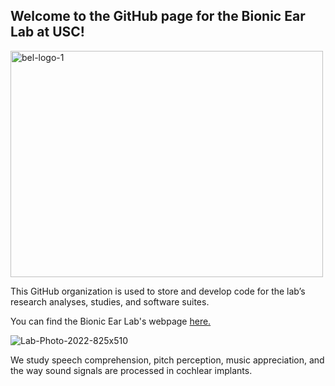 ## Welcome to the GitHub page for the Bionic Ear Lab at USC!

<img width="500" height="362" alt="bel-logo-1" src="https://github.com/user-attachments/assets/457b498b-b232-4843-9ac3-1e89cbf1ff8e" />

This GitHub organization is used to store and develop code for the lab’s research analyses, studies, and software suites.

You can find the Bionic Ear Lab's webpage [here.](https://sites.usc.edu/bionicearlab/)

![Lab-Photo-2022-825x510](https://github.com/user-attachments/assets/f324ba26-6ab0-4296-9625-50efe48c92ac)

We study speech comprehension, pitch perception, music appreciation, and the way sound signals are processed in cochlear implants.



